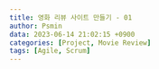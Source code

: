 ```yaml
---
title: 영화 리뷰 사이트 만들기 - 01
author: Psmin
data: 2023-06-14 21:02:15 +0900
categories: [Project, Movie Review]
tags: [Agile, Scrum]
---
```

